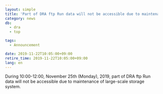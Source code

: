 ```yaml
---
layout: simple
title: 'Part of DRA ftp Run data will not be accessible due to maintenance of large-scale storage system'
category: news
db:
  - dra
  - top

tags:
  - Announcement

date: 2019-11-22T10:05:00+09:00
retire_time: 2019-11-22T10:05:00+09:00
lang: en
---
```


<p>During 10:00-12:00, November 25th (Monday), 2019, part of DRA ftp Run data will not be accessible due to maintenance of large-scale storage system.</p>
